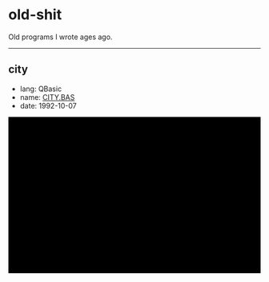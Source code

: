 # old-shit
Old programs I wrote ages ago.

---
## city
- lang: QBasic
- name: [CITY.BAS](CITY.BAS)
- date: 1992-10-07

![city](assets/city.gif)
